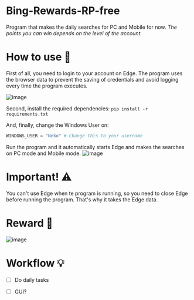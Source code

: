 # Bing-Rewards-RP-free
Program that makes the daily searches for PC and Mobile for now.
*The points you can win depends on the level of the account.*

# How to use 📝
First of all, you need to login to your account on Edge. The program uses the browser data to prevent the saving of credentials and avoid logging every time the program executes.

![image](https://user-images.githubusercontent.com/57575090/160806521-50ecacf6-cda4-4aaf-9a15-e9bd0f059bed.png)

Second, install the required dependencies: `pip install -r requirements.txt`

And, finally, change the Windows User on:
```py
WINDOWS_USER = "Neko" # Change this to your username
```
Run the program and it automatically starts Edge and makes the searches on PC mode and Mobile mode.
![image](https://user-images.githubusercontent.com/57575090/161355998-0e6b8362-dfc1-4833-aa55-0834368db183.png)

# Important! ⚠️
You can't use Edge when te program is running, so you need to close Edge before running the program.
That's why it takes the Edge data.

# Reward 🥵
![image](https://user-images.githubusercontent.com/57575090/161355891-71f72e14-1695-4193-96b8-a83f85956a8e.png)

# Workflow 💡
- [ ] Do daily tasks
- [ ] GUI?


